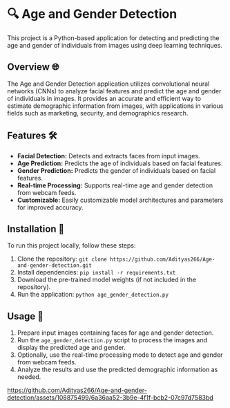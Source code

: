 # 🔍 Age and Gender Detection

This project is a Python-based application for detecting and predicting the age and gender of individuals from images using deep learning techniques.

## Overview 🌐

The Age and Gender Detection application utilizes convolutional neural networks (CNNs) to analyze facial features and predict the age and gender of individuals in images. It provides an accurate and efficient way to estimate demographic information from images, with applications in various fields such as marketing, security, and demographics research.

## Features 🛠️

- **Facial Detection:** Detects and extracts faces from input images.
- **Age Prediction:** Predicts the age of individuals based on facial features.
- **Gender Prediction:** Predicts the gender of individuals based on facial features.
- **Real-time Processing:** Supports real-time age and gender detection from webcam feeds.
- **Customizable:** Easily customizable model architectures and parameters for improved accuracy.

## Installation 🚀

To run this project locally, follow these steps:

1. Clone the repository: `git clone https://github.com/Adityas266/Age-and-gender-detection.git`
2. Install dependencies: `pip install -r requirements.txt`
3. Download the pre-trained model weights (if not included in the repository).
4. Run the application: `python age_gender_detection.py`

## Usage 🔧

1. Prepare input images containing faces for age and gender detection.
2. Run the `age_gender_detection.py` script to process the images and display the predicted age and gender.
3. Optionally, use the real-time processing mode to detect age and gender from webcam feeds.
4. Analyze the results and use the predicted demographic information as needed.


https://github.com/Adityas266/Age-and-gender-detection/assets/108875499/6a36aa52-3b9e-4f1f-bcb2-07c97d7583bd

